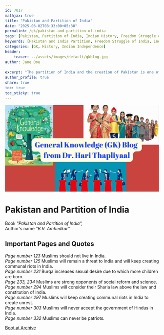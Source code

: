 ```yaml
---        
id: 7017 
mathjax: true        
title: "Pakistan and Partition of India"
date: "2025-03-02T08:33:00+05:30"
permalink: /gk/pakistan-and-partition-of-india
tags: [Pakistan, Partition of India, Indian History, Freedom Struggle of India, Independence of India]
keywords: [Pakistan and India Partition, Freedom Struggle of India, Independence of India, Indian History, British Rule in India]
categories: [GK, History, Indian Independence]
header:
    teaser: ../assets/images/default/gkblog.jpg    
author: Jane Doe

excerpt: "The partition of India and the creation of Pakistan is one of the most significant events in the history of the Indian subcontinent. This article provides all the information you need to know about the partition of India and the creation of Pakistan."
author_profile: true
share: true
toc: true
toc_sticky: true
--- 
```


![](../assets/images/default/gkblog.jpg)

# Pakistan and Partition of India

Book *"Pakistan and Partition of India",*   
Author's name *"B.R. Ambedkar"*  

## Important Pages and Quotes

*Page number 123* Muslims should not live in India.  
*Page number 125* Muslims will remain a threat to India and will keep creating communal riots in India.    
*Page number 231* Burqa increases sexual desire due to which more children are born.  
*Page 233, 234* Muslims are strong opponents of social reform and science.   
*Page number 294* Muslims will consider their Sharia law above the law and constitution of India.  
*Page number 297* Muslims will keep creating communal riots in India to create unrest.   
*Page number 303* Muslims will never accept the government of Hindus in India.   
*Page number 332* Muslims can never be patriots.   

[Boot at Archive](https://dn790000.ca.archive.org/0/items/in.ernet.dli.2015.275465/2015.275465.Pakistan-Or.pdf)